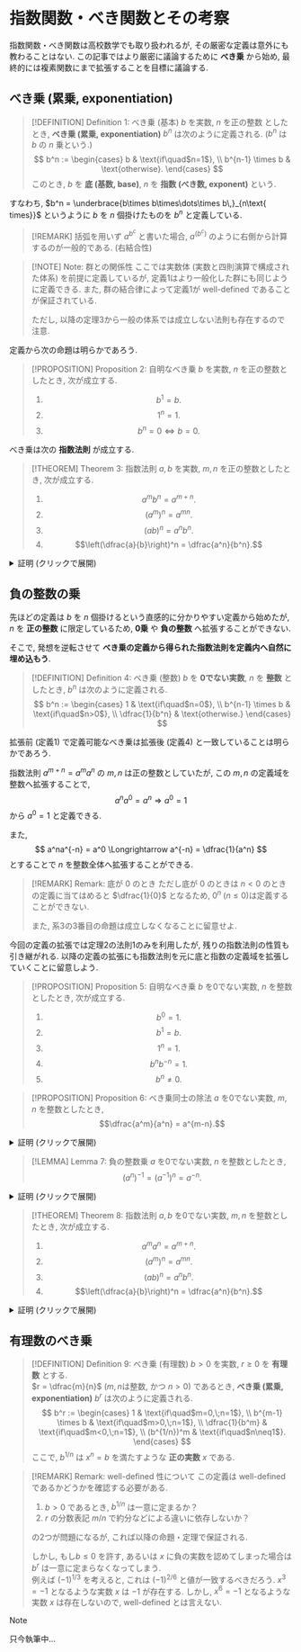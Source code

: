 # 指数関数・べき関数とその考察

指数関数・べき関数は高校数学でも取り扱われるが, その厳密な定義は意外にも教わることはない.
この記事ではより厳密に議論するために **べき乗** から始め, 最終的には複素関数にまで拡張することを目標に議論する.

## べき乗 (累乗, exponentiation)

> [!DEFINITION] Definition 1:  べき乗 (基本)
> $b$ を実数, $n$ を正の整数 としたとき, **べき乗 (累乗, exponentiation)** $b^n$ は次のように定義される. ($b^n$ は $b$ の $n$ 乗という.)
> $$
> b^n := 
> \begin{cases}
>   b & \text{if\quad$n=1$}, \\
>   b^{n-1} \times b & \text{otherwise}.
> \end{cases}
> $$
> このとき, $b$ を **底 (基数, base)**, $n$ を **指数 (べき数, exponent)** という. 

すなわち, $b^n = \underbrace{b\times b\times\dots\times b\,}_{n\text{ times}}$ というように $b$ を $n$ 個掛けたものを $b^n$ と定義している.

> [!REMARK]
> 括弧を用いず $a^{b^c}$ と書いた場合, $a^{(b^c)}$ のように右側から計算するのが一般的である. (右結合性)


> [!NOTE] Note: 群との関係性
> ここでは実数体 (実数と四則演算で構成された体系) を前提に定義しているが, 定義1はより一般化した群にも同じように定義できる. また, 群の結合律によって定義1が well-defined であることが保証されている.
>
> ただし, 以降の定理3から一般の体系では成立しない法則も存在するので注意.

定義から次の命題は明らかであろう.

> [!PROPOSITION] Proposition 2:  自明なべき乗
> $b$ を実数, $n$ を正の整数としたとき, 次が成立する.
> 1. $$b^1=b.$$
> 2. $$1^n=1.$$
> 3. $$b^n = 0 \Longleftrightarrow b=0.$$


べき乗は次の **指数法則** が成立する.

> [!THEOREM] Theorem 3:  指数法則
> $a, b$ を実数, $m,n$ を正の整数としたとき, 次が成立する.
> 1. $$a^mb^n = a^{m+n}.$$
> 2. $$(a^m)^n = a^{mn}.$$
> 3. $$(ab)^n = a^nb^n.$$
> 3. $$\left(\dfrac{a}{b}\right)^n = \dfrac{a^n}{b^n}.$$

<details>
<summary>証明 (クリックで展開)</summary>

> [!PROOF]  
> **1.**  
> $n=1$ のときは定義より明らか. $n=k$ のとき成立すると仮定すると, 
> $$a^ma^{k+1}=a^m(a^ka)=(a^ma^k)a=a^{m+k}a=a^{m+(k+1)}$$
> であるから, $n=k+1$ のときにも成立し, 帰納法によって示された.
> 
> **2.**  
> $n=1$ のときは明らか. $n=k$ のとき成立すると仮定すると, 1の法則を用いて
> $$(a^m)^{k+1}=(a^m)^ka^m=a^{mk}a^m=a^{mk+m}=a^{m(k+1)}$$
> であるから, $n=k+1$ のときにも成立し, 帰納法によって示された.
>
> **3.**  
> $n=1$ のときは明らか. $n=k$ のとき成立すると仮定すると, 1の法則を用いて
> $$(ab)^{k+1}=(ab)^kab=a^kb^kab=a^kab^kb=a^{k+1}b^{k+1}$$
> であるから, $n=k+1$ のときにも成立し, 帰納法によって示された.
>
> **4.**  
> 法則3より, 
> $$
> \left(\dfrac{a}{b}\cdot b\right)^n=\left(\dfrac{a}{b}\right)^nb^n \Longrightarrow a^n = \left(\dfrac{a}{b}\right)^nb^n
> \Longrightarrow \left(\dfrac{a}{b}\right)^n = \dfrac{a^n}{b^n}.
> $$

</details>


## 負の整数の乗

先ほどの定義は $b$ を $n$ 個掛けるという直感的に分かりやすい定義から始めたが, $n$ を **正の整数** に限定しているため, **0乗** や **負の整数** へ拡張することができない.

そこで, 発想を逆転させて **べき乗の定義から得られた指数法則を定義内へ自然に埋め込もう**.

> [!DEFINITION] Definition 4:  べき乗 (整数)
> $b$ を **0でない実数**, $n$ を **整数** としたとき, $b^n$ は次のように定義される.
> $$
> b^n := 
> \begin{cases}
>   1 & \text{if\quad$n=0$}, \\
>   b^{n-1} \times b & \text{if\quad$n>0$}, \\
>   \dfrac{1}{b^n} & \text{otherwise.}
> \end{cases}
> $$

拡張前 (定義1) で定義可能なべき乗は拡張後 (定義4) と一致していることは明らかであろう.

指数法則 $a^{m+n}=a^ma^n$ の $m,n$ は正の整数としていたが, この $m,n$ の定義域を整数へ拡張することで, 
$$
    a^na^0 = a^n \Longrightarrow a^0= 1
$$
から $a^0=1$ と定義できる.

また, 
$$
    a^na^{-n} = a^0 \Longrightarrow a^{-n} = \dfrac{1}{a^n}
$$
とすることで $n$ を整数全体へ拡張することができる.


> [!REMARK] Remark:  底が 0 のとき
> ただし底が 0 のときは $n<0$ のときの定義に当てはめると $\dfrac{1}{0}$ となるため, $0^n\;(n\leq0)$は定義することができない.
> 
> また, 系3の3番目の命題は成立しなくなることに留意せよ.

今回の定義の拡張では定理2の法則1のみを利用したが, 残りの指数法則の性質も引き継がれる.
以降の定義の拡張にも指数法則を元に底と指数の定義域を拡張していくことに留意しよう.

> [!PROPOSITION] Proposition 5:  自明なべき乗
> $b$ を0でない実数, $n$ を整数としたとき, 次が成立する.
> 1. $$b^0=1.$$
> 2. $$b^1=b.$$
> 3. $$1^n=1.$$
> 3. $$b^nb^{-n}=1.$$
> 4. $$b^n \neq 0.$$


> [!PROPOSITION] Proposition 6:  べき乗同士の除法
> $a$ を0でない実数, $m,n$ を整数としたとき,
> $$\dfrac{a^m}{a^n} = a^{m-n}.$$

<details>
<summary>証明 (クリックで展開)</summary>

> [!PROOF] 
> $a^{m-n}a^{n}=a^m$ を示せばよい. また, 定義より $a^0 = 1 = \dfrac{1}{a^0}$ に留意せよ. 
> - $m> n,\;n\ge0$ のとき, 定理3より明らか.
> - $m> n,\;n<0$ のとき, 定理3から $a^{m-n}a^{n} = \dfrac{a^{m-n}}{a^{-n}} = \dfrac{a^na^{m-n}}{a^na^{-n}} =a^m$ より成立.
> - $m\le n,\;n\ge0$ のとき, 定理3から $a^{m-n}a^{n} = \dfrac{a^{n}}{a^{n-m}} = \dfrac{a^ma^{n}}{a^ma^{n-m}}
>   = \dfrac{a^ma^{n}}{a^n} = a^m$ より成立.
> - $m\le n,\;n<0$ のとき, 定理3から $a^{m-n}a^{n} = \dfrac{1}{a^{-n}a^{n-m}} = \dfrac{1}{a^m} = a^m$ より成立.

</details>


> [!LEMMA] Lemma 7:  負の整数乗
> $a$ を0でない実数, $n$ を整数としたとき,
> $$(a^n)^{-1} = (a^{-1})^n = a^{-n}.$$


<details>
<summary>証明 (クリックで展開)</summary>

> [!PROOF]  
> n=0 のときは定義に従って確認すれば良い.
>
> - $n>0$ のとき, $(a^n)^-1=a^{-n}$ は定義4より明らかであり, また定理3から
>   $$(a^{-1})^n=\left(\dfrac{1}{a}\right)^n = \dfrac{1^n}{a^n} = \dfrac{1}{a^n} = a^{-n}$$
>   より成立する.
> - $n<0$ のとき, $n=-m$ とすれば $(a^{-m})^{-1} = (a^{-1})^{-m} = a^m$ を証明することで命題も直ちに示される.
>   $$
>   \begin{align*}
>   (a^{-m})^{-1} &= \left(\dfrac{1}{a^m}\right)^{-1} = \dfrac{1}{\dfrac{1}{a^m}} = a^m, \\
>   (a^{-1})^{-m} &= \left(\dfrac{1}{a}\right)^{-m} = \dfrac{1}{\left(\dfrac{1}{a}\right)^m} = \dfrac{1}{\dfrac{1}{a^m}} = a^m.
>   \end{align*}
>   $$

</details>


> [!THEOREM] Theorem 8:  指数法則
> $a, b$ を0でない実数, $m,n$ を整数としたとき, 次が成立する.
> 1. $$a^ma^n = a^{m+n}.$$
> 2. $$(a^m)^n = a^{mn}.$$
> 3. $$(ab)^n = a^nb^n.$$
> 4. $$\left(\dfrac{a}{b}\right)^n = \dfrac{a^n}{b^n}.$$

<details>
<summary>証明 (クリックで展開)</summary>

> [!PROOF]  
> 定理3より, $m,n$ がともに正の整数でない場合を新たに証明すればよい.  
> 
> **1.**  
> 命題5の $m$ を $m+n$ に置換すると, 
> $$
> \dfrac{a^{m+n}}{a^n} = a^m \Longrightarrow a^ma^n = a^{m+n}.
> $$
>
> **2.**  
> 補題7を用いる.
> - $m=0$ または $n=0$ のとき, 系5の法則1より成立する. (各自確認せよ)
> - $m>0,\;n>0$ のときは定理3より明らか.
> - $m>0,\;n<0$ のとき, $(a^m)^n = ((a^m)^{-1}) ^{-n} = ((a^m)^{-n})^{-1} = (a^{-mn})^{-1} = a^{mn}.$
> - $m<0,\;n>0$ のとき, $(a^m)^n = ((a^{-1})^{-m})^n = ((a^{-m})^{-1})^n = ((a^{-m})^{n})^{-1}= (a^{-mn})^{-1} = a^{mn}.$
> - $m<0,\;n<0$ のとき, $(a^m)^n = (((a^{-m})^{-1})^{-n})^{-1} = (((a^{-m})^{-n})^{-1})^{-1} = a^{mn}.$
>
> **3.**  
> $n\ge0$ のときは系3または系6から明らか.  
> $n<0$ のとき, 
> $$(ab)^n = \dfrac{1}{(ab)^{-n}} = \dfrac{1}{a^{-n}b^{-n}} = \dfrac{1}{a^{-n}}\dfrac{1}{b^{-n}} = a^nb^n.$$
>
> **4.**  
> $(ab^{-1})^{n} = a^nb^{-n}$ を示せばよいが, これば法則3より成立する.

</details>

## 有理数のべき乗

> [!DEFINITION] Definition 9:  べき乗 (有理数)
> $b>0$ を実数, $r\ge0$ を **有理数** とする.  
> $r = \dfrac{m}{n}$ ($m,n$は整数, かつ $n>0$) であるとき, **べき乗 (累乗, exponentiation)** $b^r$ は次のように定義される.
> $$
> b^r := 
> \begin{cases}
>   1 & \text{if\quad$m=0,\;n=1$}, \\
>   b^{m-1} \times b & \text{if\quad$m>0,\;n=1$}, \\
>   \dfrac{1}{b^m} & \text{if\quad$m<0,\;n=1$}, \\
>   (b^{1/n})^m & \text{if\quad$n\neq1$}.
> \end{cases}
> $$
> ここで, $b^{1/n}$ は $x^n = b$ を満たすような **正の実数** $x$ である.

> [!REMARK] Remark: well-defined 性について
> この定義は well-defined であるかどうかを確認する必要がある.
> 
> 1. $b>0$ であるとき, $b^{1/n}$ は一意に定まるか？
> 2. $r$ の分数表記 $m/n$ で約分などによる違いに依存しないか？
> 
> の2つが問題になるが, これば以降の命題・定理で保証される.
>
> しかし, もし$b\le0$ を許す, あるいは $x$ に負の実数を認めてしまった場合は $b^r$ は一意に定まらなくなってしまう.  
>  例えば $(-1)^{1/3}$ を考えると, これは $(-1)^{2/6}$ と値が一致するべきだろう.
> $x^3=-1$ となるような実数 $x$ は $-1$ が存在する. しかし, $x^6=-1$ となるような実数 $x$ は存在しないので, well-defined とは言えない.

> [!NOTE]
> 只今執筆中...